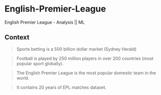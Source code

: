 # English-Premier-League
English Premier League -  Analysis || ML 

## Context
> Sports betting is a 500 billion dollar market (Sydney Herald)

> Football is played by 250 million players in over 200 countries (most popular sport globally).

> The English Premier League is the most popular domestic team in the world.

> It contains 20 years of EPL matches dataset.

